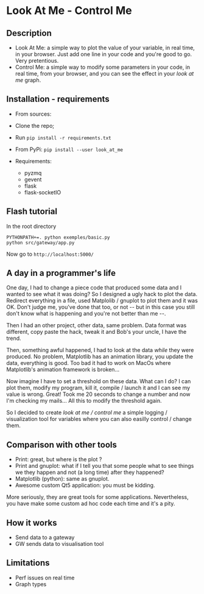 # Look At Me - Control Me

## Description
 * Look At Me: a simple way to plot the value of your variable, in real time, in your browser. Just add one line in your code and you're good to go. Very pretentious.
 * Control Me: a simple way to modify some parameters in your code, in real time, from your browser, and you can see the effect in your _look at me_ graph.

## Installation - requirements

 * From sources:
  * Clone the repo;
  * Run ```pip install -r requirements.txt```

 * From PyPi:
  ``` pip install --user look_at_me ```

 * Requirements:
   * pyzmq
   * gevent
   * flask
   * flask-socketIO

## Flash tutorial
In the root directory

	PYTHONPATH+=. python exemples/basic.py
	python src/gateway/app.py

Now go to ``http://localhost:5000/``

## A day in a programmer's life
One day, I had to change a piece code that produced some data and I wanted to see what it was doing? So I designed a ugly hack to plot the data. Redirect everything in a file, used Matplolib / gnuplot to plot them and it was OK. Don't judge me, you've done that too, or not -- but in this case you still don't know what is happening and you're not better than me --.

Then I had an other project, other data, same problem. Data format was different, copy paste the hack, tweak it and Bob's your uncle, I have the trend.

Then, something awful happened, I had to look at the data *while* they were produced. No problem, Matplotlib has an animation library, you update the data, everything is good. Too bad it had to work on MacOs where Matplotlib's animation framework is broken...

Now imagine I have to set a threshold on these data. What can I do? I can plot them, modify my program, kill it, compile / launch it and I can see my value is wrong. Great! Took me 20 seconds to change a number and now I'm checking my mails... All this to modify the threshold again.

So I decided to create _look at me / control me_ a simple logging / visualization tool for variables where you can also easilly control / change them.




## Comparison with other tools
 * Print: great, but where is the plot ?
 * Print and gnuplot: what if I tell you that some people what to see things we they happen and not (a long time) after they happened?
 * Matplotlib (python): same as gnuplot.
 * Awesome custom Qt5 application: you must be kidding.

 More seriously, they are great tools for some applications. Nevertheless, you have make some custom ad hoc code each time and it's a pity.


## How it works
 * Send data to a gateway
 * GW sends data to visualisation tool

## Limitations
 * Perf issues on real time
 * Graph types
